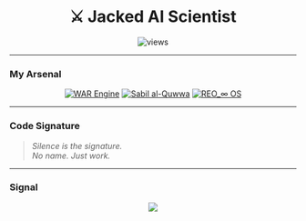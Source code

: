 <h1 align="center">⚔️ Jacked AI Scientist</h1>
<p align="center">
  <img src="https://komarev.com/ghpvc/?username=rev-log&label=Profile%20Views&color=1c1917&style=flat-square" alt="views" />
</p>

---

###  My Arsenal

<p align="center">
  <a href="#"><img src="https://img.shields.io/badge/WAR%20Engine-black?style=for-the-badge&logo=apacheairflow&logoColor=white" alt="WAR Engine"/></a>
  <a href="#"><img src="https://img.shields.io/badge/Sabil%20al--Quwwa-black?style=for-the-badge&logo=readthedocs&logoColor=white" alt="Sabil al-Quwwa"/></a>
  <a href="#"><img src="https://img.shields.io/badge/REO_∞%20OS-black?style=for-the-badge&logo=matrix&logoColor=white" alt="REO_∞ OS"/></a>
</p>

---

###  Code Signature

> *Silence is the signature.*  
> *No name. Just work.*

---

###  Signal

<p align="center">
  <img src="https://github-readme-stats.vercel.app/api?username=rev-log&show_icons=true&theme=tokyonight&hide_title=true&include_all_commits=true" />
</p>
